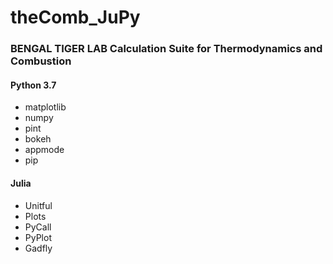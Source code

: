 # theComb_JuPy
### BENGAL TIGER LAB Calculation Suite for Thermodynamics and Combustion  

#### Python 3.7
- matplotlib
- numpy
- pint
- bokeh
- appmode
- pip

#### Julia
- Unitful
- Plots
- PyCall
- PyPlot
- Gadfly
